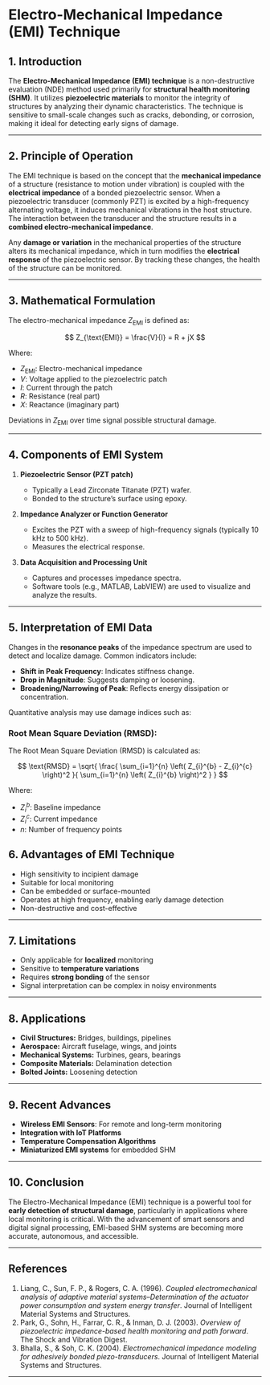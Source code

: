 # Electro-Mechanical Impedance (EMI) Technique

## 1. Introduction

The **Electro-Mechanical Impedance (EMI) technique** is a non-destructive evaluation (NDE) method used primarily for **structural health monitoring (SHM)**. It utilizes **piezoelectric materials** to monitor the integrity of structures by analyzing their dynamic characteristics. The technique is sensitive to small-scale changes such as cracks, debonding, or corrosion, making it ideal for detecting early signs of damage.

---

## 2. Principle of Operation

The EMI technique is based on the concept that the **mechanical impedance** of a structure (resistance to motion under vibration) is coupled with the **electrical impedance** of a bonded piezoelectric sensor. When a piezoelectric transducer (commonly PZT) is excited by a high-frequency alternating voltage, it induces mechanical vibrations in the host structure. The interaction between the transducer and the structure results in a **combined electro-mechanical impedance**.

Any **damage or variation** in the mechanical properties of the structure alters its mechanical impedance, which in turn modifies the **electrical response** of the piezoelectric sensor. By tracking these changes, the health of the structure can be monitored.

---

## 3. Mathematical Formulation

The electro-mechanical impedance $Z_{\text{EMI}}$ is defined as:

$$
Z_{\text{EMI}} = \frac{V}{I} = R + jX
$$

Where:

- $Z_{\text{EMI}}$: Electro-mechanical impedance  
- $V$: Voltage applied to the piezoelectric patch  
- $I$: Current through the patch  
- $R$: Resistance (real part)  
- $X$: Reactance (imaginary part)

Deviations in $Z_{\text{EMI}}$ over time signal possible structural damage.

---

## 4. Components of EMI System

1. **Piezoelectric Sensor (PZT patch)**  
   - Typically a Lead Zirconate Titanate (PZT) wafer.
   - Bonded to the structure’s surface using epoxy.

2. **Impedance Analyzer or Function Generator**  
   - Excites the PZT with a sweep of high-frequency signals (typically 10 kHz to 500 kHz).
   - Measures the electrical response.

3. **Data Acquisition and Processing Unit**  
   - Captures and processes impedance spectra.
   - Software tools (e.g., MATLAB, LabVIEW) are used to visualize and analyze the results.

---

## 5. Interpretation of EMI Data

Changes in the **resonance peaks** of the impedance spectrum are used to detect and localize damage. Common indicators include:

- **Shift in Peak Frequency**: Indicates stiffness change.
- **Drop in Magnitude**: Suggests damping or loosening.
- **Broadening/Narrowing of Peak**: Reflects energy dissipation or concentration.

Quantitative analysis may use damage indices such as:

### Root Mean Square Deviation (RMSD):

The Root Mean Square Deviation (RMSD) is calculated as:

$$
\text{RMSD} = \sqrt{ \frac{ \sum_{i=1}^{n} \left( Z_{i}^{b} - Z_{i}^{c} \right)^2 }{ \sum_{i=1}^{n} \left( Z_{i}^{b} \right)^2 } }
$$

Where:

- $Z_{i}^{b}$: Baseline impedance  
- $Z_{i}^{c}$: Current impedance  
- $n$: Number of frequency points

## 6. Advantages of EMI Technique

- High sensitivity to incipient damage
- Suitable for local monitoring
- Can be embedded or surface-mounted
- Operates at high frequency, enabling early damage detection
- Non-destructive and cost-effective

---

## 7. Limitations

- Only applicable for **localized** monitoring
- Sensitive to **temperature variations**
- Requires **strong bonding** of the sensor
- Signal interpretation can be complex in noisy environments

---

## 8. Applications

- **Civil Structures:** Bridges, buildings, pipelines
- **Aerospace:** Aircraft fuselage, wings, and joints
- **Mechanical Systems:** Turbines, gears, bearings
- **Composite Materials:** Delamination detection
- **Bolted Joints:** Loosening detection

---

## 9. Recent Advances

- **Wireless EMI Sensors**: For remote and long-term monitoring
- **Integration with IoT Platforms**
- **Temperature Compensation Algorithms**
- **Miniaturized EMI systems** for embedded SHM

---

## 10. Conclusion

The Electro-Mechanical Impedance (EMI) technique is a powerful tool for **early detection of structural damage**, particularly in applications where local monitoring is critical. With the advancement of smart sensors and digital signal processing, EMI-based SHM systems are becoming more accurate, autonomous, and accessible.

---

## References

1. Liang, C., Sun, F. P., & Rogers, C. A. (1996). *Coupled electromechanical analysis of adaptive material systems–Determination of the actuator power consumption and system energy transfer*. Journal of Intelligent Material Systems and Structures.
2. Park, G., Sohn, H., Farrar, C. R., & Inman, D. J. (2003). *Overview of piezoelectric impedance-based health monitoring and path forward*. The Shock and Vibration Digest.
3. Bhalla, S., & Soh, C. K. (2004). *Electromechanical impedance modeling for adhesively bonded piezo-transducers*. Journal of Intelligent Material Systems and Structures.

---

